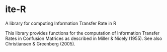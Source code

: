 # ite-R
A library for computing Information Transfer Rate in R

This library provides functions for the computation of Information Transfer Rates in Confusion Matrices as described in Miller & Nicely (1955). See also Christiansen & Greenberg (2005).

